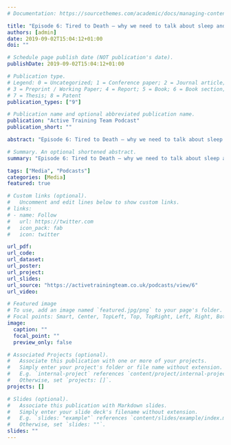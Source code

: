 ```yaml
---
# Documentation: https://sourcethemes.com/academic/docs/managing-content/

title: "Episode 6: Tired to Death – why we need to talk about sleep and fatigue"
authors: [admin]
date: 2019-09-02T15:04:12+01:00
doi: ""

# Schedule page publish date (NOT publication's date).
publishDate: 2019-09-02T15:04:12+01:00

# Publication type.
# Legend: 0 = Uncategorized; 1 = Conference paper; 2 = Journal article;
# 3 = Preprint / Working Paper; 4 = Report; 5 = Book; 6 = Book section;
# 7 = Thesis; 8 = Patent
publication_types: ["9"]

# Publication name and optional abbreviated publication name.
publication: "Active Training Team Podcast"
publication_short: ""

abstract: "Episode 6: Tired to Death – why we need to talk about sleep and fatigue"

# Summary. An optional shortened abstract.
summary: "Episode 6: Tired to Death – why we need to talk about sleep and fatigue"

tags: ["Media", "Podcasts"]
categories: [Media]
featured: true

# Custom links (optional).
#   Uncomment and edit lines below to show custom links.
# links:
# - name: Follow
#   url: https://twitter.com
#   icon_pack: fab
#   icon: twitter

url_pdf:
url_code:
url_dataset:
url_poster:
url_project:
url_slides:
url_source: "https://activetrainingteam.co.uk/podcasts/view/6"
url_video:

# Featured image
# To use, add an image named `featured.jpg/png` to your page's folder. 
# Focal points: Smart, Center, TopLeft, Top, TopRight, Left, Right, BottomLeft, Bottom, BottomRight.
image:
  caption: ""
  focal_point: ""
  preview_only: false

# Associated Projects (optional).
#   Associate this publication with one or more of your projects.
#   Simply enter your project's folder or file name without extension.
#   E.g. `internal-project` references `content/project/internal-project/index.md`.
#   Otherwise, set `projects: []`.
projects: []

# Slides (optional).
#   Associate this publication with Markdown slides.
#   Simply enter your slide deck's filename without extension.
#   E.g. `slides: "example"` references `content/slides/example/index.md`.
#   Otherwise, set `slides: ""`.
slides: ""
---
```


